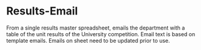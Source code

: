 # Results-Email
From a single results master spreadsheet, emails the department with a table of the unit results of the University competition. Email text is based on template emails. Emails on sheet need to be updated prior to use.
